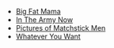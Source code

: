 * [Big Fat Mama](Big%20Fat%20Mama)
* [In The Army Now](In%20The%20Army%20Now)
* [Pictures of Matchstick Men](Pictures%20of%20Matchstick%20Men)
* [Whatever You Want](Whatever%20You%20Want)